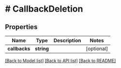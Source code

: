 # # CallbackDeletion

## Properties

Name | Type | Description | Notes
------------ | ------------- | ------------- | -------------
**callbacks** | **string** |  | [optional]

[[Back to Model list]](../../README.md#models) [[Back to API list]](../../README.md#endpoints) [[Back to README]](../../README.md)
